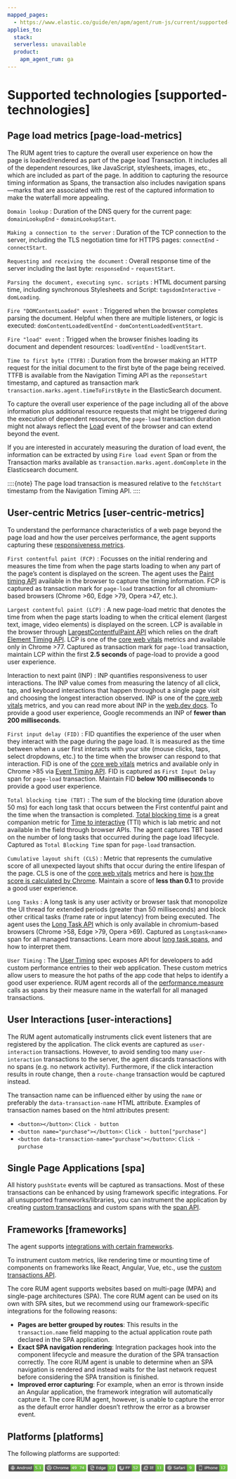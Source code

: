 ```yaml
---
mapped_pages:
  - https://www.elastic.co/guide/en/apm/agent/rum-js/current/supported-technologies.html
applies_to:
  stack:
  serverless: unavailable
  product:
    apm_agent_rum: ga
---
```


# Supported technologies [supported-technologies]


## Page load metrics [page-load-metrics]

The RUM agent tries to capture the overall user experience on how the page is loaded/rendered as part of the page load Transaction. It includes all of the dependent resources, like JavaScript, stylesheets, images, etc., which are included as part of the page. In addition to capturing the resource timing information as Spans, the transaction also includes navigation spans—marks that are associated with the rest of the captured information to make the waterfall more appealing.

`Domain lookup`
:   Duration of the DNS query for the current page: `domainLookupEnd` - `domainLookupStart`.

`Making a connection to the server`
:   Duration of the TCP connection to the server, including the TLS negotiation time for HTTPS pages: `connectEnd` - `connectStart`.

`Requesting and receiving the document`
:   Overall response time of the server including the last byte: `responseEnd` - `requestStart`.

`Parsing the document, executing sync. scripts`
:   HTML document parsing time, including synchronous Stylesheets and Script: `tagsdomInteractive` - `domLoading`.

`Fire "DOMContentLoaded" event`
:   Triggered when the browser completes parsing the document. Helpful when there are multiple listeners, or logic is executed: `domContentLoadedEventEnd` - `domContentLoadedEventStart`.

`Fire "load" event`
:   Trigged when the browser finishes loading its document and dependent resources: `loadEventEnd` - `loadEventStart`.

`Time to first byte (TTFB)`
:   Duration from the browser making an HTTP request for the initial document to the first byte of the page being received. TTFB is available from the Navigation Timing API as the `reponseStart` timestamp, and captured as transaction mark `transaction.marks.agent.timeToFirstByte` in the ElasticSearch document.

To capture the overall user experience of the page including all of the above information plus additional resource requests that might be triggered during the execution of dependent resources, the `page-load` transaction duration might not always reflect the [Load](https://developer.mozilla.org/en-US/docs/Web/API/Window/load_event) event of the browser and can extend beyond the event.

If you are interested in accurately measuring the duration of load event, the information can be extracted by using `Fire load event` Span or from the Transaction marks available as `transaction.marks.agent.domComplete` in the Elasticsearch document.

::::{note}
The page load transaction is measured relative to the `fetchStart` timestamp from the Navigation Timing API.
::::



## User-centric Metrics [user-centric-metrics]

To understand the performance characteristics of a web page beyond the page load and how the user perceives performance, the agent supports capturing these [responsiveness metrics](https://web.dev/user-centric-performance-metrics/).

`First contentful paint (FCP)`
:   Focusses on the initial rendering and measures the time from when the page starts loading to when any part of the page’s content is displayed on the screen. The agent uses the [Paint timing API](https://www.w3.org/TR/paint-timing/#first-contentful-paint) available in the browser to capture the timing information. FCP is captured as transaction mark for `page-load` transaction for all chromium-based browsers (Chrome >60, Edge >79, Opera >47, etc.).

`Largest contentful paint (LCP)`
:   A new page-load metric that denotes the time from when the page starts loading to when the critical element (largest text, image, video elements) is displayed on the screen. LCP is available in the browser through [LargestContentfulPaint API](https://wicg.github.io/largest-contentful-paint/) which relies on the draft [Element Timing API](https://wicg.github.io/element-timing/). LCP is one of the [core web vitals](https://web.dev/vitals/) metrics and available only in Chrome >77. Captured as transaction mark for `page-load` transaction, maintain LCP within the first **2.5 seconds** of page-load to provide a good user experience.

Interaction to next paint (INP)
:   INP quantifies responsiveness to user interactions. The INP value comes from measuring the latency of all click, tap, and keyboard interactions that happen throughout a single page visit and choosing the longest interaction observed. INP is one of the [core web vitals](https://web.dev/vitals/) metrics, and you can read more about INP in the [web.dev docs](https://web.dev/articles/inp). To provide a good user experience, Google recommends an INP of **fewer than 200 milliseconds**.

`First input delay (FID)`
:   FID quantifies the experience of the user when they interact with the page during the page load. It is measured as the time between when a user first interacts with your site (mouse clicks, taps, select dropdowns, etc.) to the time when the browser can respond to that interaction. FID is one of the [core web vitals](https://web.dev/vitals/) metrics and available only in Chrome >85 via [Event Timing API](https://wicg.github.io/event-timing/). FID is captured as `First Input Delay` span for `page-load` transaction. Maintain FID **below 100 milliseconds** to provide a good user experience.

`Total blocking time (TBT)`
:   The sum of the blocking time (duration above 50 ms) for each long task that occurs between the First contentful paint and the time when the transaction is completed. [Total blocking time](https://web.dev/tbt/) is a great companion metric for [Time to interactive](https://web.dev/tti/) (TTI) which is lab metric and not available in the field through browser APIs. The agent captures TBT based on the number of long tasks that occurred during the page load lifecycle. Captured as `Total Blocking Time` span for `page-load` transaction.

`Cumulative layout shift (CLS)`
:   Metric that represents the cumulative score of all unexpected layout shifts that occur during the entire lifespan of the page. CLS is one of the [core web vitals](https://web.dev/vitals/) metrics and here is [how the score is calculated by Chrome](https://web.dev/cls/#layout-shift-score). Maintain a score of **less than 0.1** to provide a good user experience.

`Long Tasks`
:   A long task is any user activity or browser task that monopolize the UI thread for extended periods (greater than 50 milliseconds) and block other critical tasks (frame rate or input latency) from being executed. The agent uses the [Long Task API](https://www.w3.org/TR/longtasks/) which is only available in chromium-based browsers (Chrome >58, Edge >79, Opera >69). Captured as `Longtask<name>` span for all managed transactions. Learn more about [long task spans](/reference/longtasks.md), and how to interpret them.

`User Timing`
:   The [User Timing](https://www.w3.org/TR/user-timing/) spec exposes API for developers to add custom performance entries to their web application. These custom metrics allow users to measure the hot paths of the app code that helps to identify a good user experience. RUM agent records all of the [performance.measure](https://developer.mozilla.org/en-US/docs/Web/API/PerformanceMeasure) calls as spans by their measure name in the waterfall for all managed transactions.


## User Interactions [user-interactions]

The RUM agent automatically instruments click event listeners that are registered by the application. The click events are captured as `user-interaction` transactions. However, to avoid sending too many `user-interaction` transactions to the server, the agent discards transactions with no spans (e.g. no network activity). Furthermore, if the click interaction results in route change, then a `route-change` transaction would be captured instead.

The transaction name can be influenced either by using the `name` or preferably the `data-transaction-name` HTML attribute. Examples of transaction names based on the html attributes present:

* `<button></button>`: `Click - button`
* `<button name="purchase"></button>`: `Click - button["purchase"]`
* `<button data-transaction-name="purchase"></button>`: `Click - purchase`


## Single Page Applications [spa]

All history `pushState` events will be captured as transactions. Most of these transactions can be enhanced by using framework specific integrations. For all unsupported frameworks/libraries, you can instrument the application by creating [custom transactions](/reference/custom-transactions.md) and custom spans with the [span API](/reference/agent-api.md#apm-start-span).


## Frameworks [frameworks]

The agent supports [integrations with certain frameworks](/reference/framework-specific-integrations.md).

To instrument custom metrics, like rendering time or mounting time of components on frameworks like React, Angular, Vue, etc., use the [custom transactions API](/reference/custom-transactions.md).

The core RUM agent supports websites based on multi-page (MPA) and single-page architectures (SPA). The core RUM agent can be used on its own with SPA sites, but we recommend using our framework-specific integrations for the following reasons:

* **Pages are better grouped by routes**: This results in the `transaction.name` field mapping to the actual application route path declared in the SPA application.
* **Exact SPA navigation rendering**: Integration packages hook into the component lifecycle and measure the duration of the SPA transaction correctly. The core RUM agent is unable to determine when an SPA navigation is rendered and instead waits for the last network request before considering the SPA transition is finished.
* **Improved error capturing**: For example, when an error is thrown inside an Angular application, the framework integration will automatically capture it. The core RUM agent, however, is unable to capture the error as the default error handler doesn’t rethrow the error as a browser event.


## Platforms [platforms]

The following platforms are supported:

![Elastic APM RUM Agent compatibility](images/compatibility.png)


